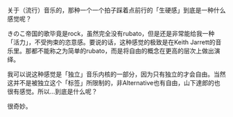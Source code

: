 关于（流行）音乐的，那种一个一个拍子踩着点前行的「生硬感」到底是一种什么感觉呢？

きのこ帝国的歌毕竟是rock，虽然完全没有rubato，但是还是非常能给我一种「活力」，不受拘束的恣意感。要说的话，这种感觉的极致是在Keith Jarrett的音乐里。那都不能称之为简单的rubato，而是将自由的概念在更高的层次上做出演绎。

我可以说这种感觉是「独立」音乐内核的一部分，因为只有独立的才会自由。当然这并不是被独立这个「标签」所限制的，非Alternative也有自由，山下達郎的也很有感觉。所以…到底是什么呢？

很奇妙。
